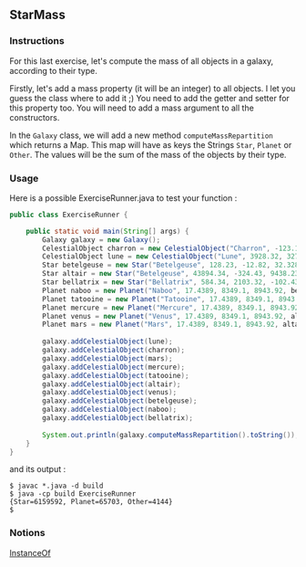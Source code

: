 ## StarMass

### Instructions

For this last exercise, let's compute the mass of all objects in a galaxy, according to their type.

Firstly, let's add a mass property (it will be an integer) to all objects. I let you guess the class where to add it ;)
You need to add the getter and setter for this property too. You will need to add a mass argument to all the constructors.

In the `Galaxy` class, we will add a new method `computeMassRepartition` which returns a Map. This map will have as keys the Strings `Star`, `Planet` or `Other`. The values will be the sum of the mass of the objects by their type.

### Usage

Here is a possible ExerciseRunner.java to test your function :

```java
public class ExerciseRunner {

    public static void main(String[] args) {
        Galaxy galaxy = new Galaxy();
        CelestialObject charron = new CelestialObject("Charron", -123.12, 392.238, 32.31, 157);
        CelestialObject lune = new CelestialObject("Lune", 3928.32, 327.239, -12.92, 3987);
        Star betelgeuse = new Star("Betelgeuse", 128.23, -12.82, 32.328, 1289.3, 538595);
        Star altair = new Star("Betelgeuse", 43894.34, -324.43, 9438.23, 123.54, 137273);
        Star bellatrix = new Star("Bellatrix", 584.34, 2103.32, -102.43, 413.2, 5483724);
        Planet naboo = new Planet("Naboo", 17.4389, 8349.1, 8943.92, betelgeuse, 32454);
        Planet tatooine = new Planet("Tatooine", 17.4389, 8349.1, 8943.92, betelgeuse, 2345);
        Planet mercure = new Planet("Mercure", 17.4389, 8349.1, 8943.92, altair, 19438);
        Planet venus = new Planet("Venus", 17.4389, 8349.1, 8943.92, altair, 9283);
        Planet mars = new Planet("Mars", 17.4389, 8349.1, 8943.92, altair, 2183);
        
        galaxy.addCelestialObject(lune);
        galaxy.addCelestialObject(charron);
        galaxy.addCelestialObject(mars);
        galaxy.addCelestialObject(mercure);
        galaxy.addCelestialObject(tatooine);
        galaxy.addCelestialObject(altair);
        galaxy.addCelestialObject(venus);
        galaxy.addCelestialObject(betelgeuse);
        galaxy.addCelestialObject(naboo);
        galaxy.addCelestialObject(bellatrix);
        
        System.out.println(galaxy.computeMassRepartition().toString());
    }
}
```

and its output :

```shell
$ javac *.java -d build
$ java -cp build ExerciseRunner 
{Star=6159592, Planet=65703, Other=4144}
$ 
```

### Notions

[InstanceOf](https://www.baeldung.com/java-instanceof)